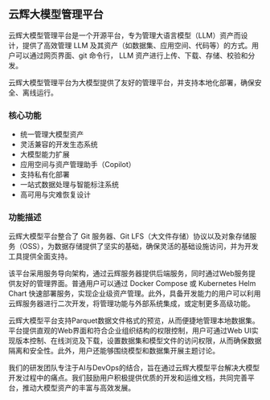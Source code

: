 ## 云辉大模型管理平台
云辉大模型管理平台是一个开源平台，专为管理大语言模型（LLM）资产而设计，提供了高效管理 LLM 及其资产（如数据集、应用空间、代码等）的方式。用户可以通过网页界面、git 命令行， LLM 资产进行上传、下载、存储、校验和分发。

云辉大模型管理平台为大模型提供了友好的管理平台，并支持本地化部署，确保安全、离线运行。


### 核心功能
* 统一管理大模型资产
* 灵活兼容的开发生态系统
* 大模型能力扩展
* 应用空间与资产管理助手（Copilot）
* 支持私有化部署
* 一站式数据处理与智能标注系统
* 高可用与灾难恢复设计

### 功能描述
云辉大模型平台整合了 Git 服务器、Git LFS（大文件存储）协议以及对象存储服务（OSS），为数据存储提供了坚实的基础，确保灵活的基础设施访问，并为开发工具提供全面支持。

该平台采用服务导向架构，通过云辉服务器提供后端服务，同时通过Web服务提供友好的管理界面。普通用户可以通过 Docker Compose 或 Kubernetes Helm Chart 快速部署服务，实现企业级资产管理。此外，具备开发能力的用户可以利用云辉服务器进行二次开发，将管理功能与外部系统集成，或定制更多高级功能。

云辉大模型平台支持Parquet数据文件格式的预览，从而便捷地管理本地数据集。平台提供直观的Web界面和符合企业组织结构的权限控制，用户可通过Web UI实现版本控制、在线浏览及下载，设置数据集和模型文件的访问权限，从而确保数据隔离和安全性。此外，用户还能够围绕模型和数据集开展主题讨论。

我们的研发团队专注于AI与DevOps的结合，旨在通过云辉大模型平台解决大模型开发过程中的痛点。我们鼓励用户积极提供优质的开发和运维文档，共同完善平台，推动大模型资产的丰富与高效发展。
